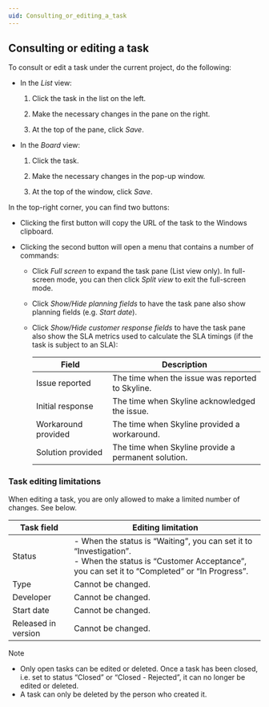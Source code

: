```yaml
---
uid: Consulting_or_editing_a_task
---
```


## Consulting or editing a task

To consult or edit a task under the current project, do the following:

- In the *List* view:

    1. Click the task in the list on the left.

    2. Make the necessary changes in the pane on the right.

    3. At the top of the pane, click *Save*.

- In the *Board* view:

    1. Click the task.

    2. Make the necessary changes in the pop-up window.

    3. At the top of the window, click *Save*.

In the top-right corner, you can find two buttons:

- Clicking the first button will copy the URL of the task to the Windows clipboard.

- Clicking the second button will open a menu that contains a number of commands:

    - Click *Full screen* to expand the task pane (List view only). In full-screen mode, you can then click *Split view* to exit the full-screen mode.

    - Click *Show/Hide planning fields* to have the task pane also show planning fields (e.g. *Start date*).

    - Click *Show/Hide customer response fields* to have the task pane also show the SLA metrics used to calculate the SLA timings (if the task is subject to an SLA):

        | Field             | Description                                         |
        |---------------------|-----------------------------------------------------|
        | Issue reported      | The time when the issue was reported to Skyline.    |
        | Initial response    | The time when Skyline acknowledged the issue.       |
        | Workaround provided | The time when Skyline provided a workaround.        |
        | Solution provided   | The time when Skyline provide a permanent solution. |

### Task editing limitations

When editing a task, you are only allowed to make a limited number of changes. See below.

| Task field          | Editing limitation                                                                                                                                                                                                                                                                                  |
|---------------------|-----------------------------------------------------------------------------------------------------------------------------------------------------------------------------------------------------------------------------------------------------------------------------------------------------|
| Status              | \-  When the status is “Waiting”, you can set it to “Investigation”.<br> -  When the status is “Customer Acceptance”, you can set it to “Completed” or “In Progress”. |
| Type                | Cannot be changed.                                                                                                                                                                                                                                                                                  |
| Developer           | Cannot be changed.                                                                                                                                                                                                                                                                                  |
| Start date          | Cannot be changed.                                                                                                                                                                                                                                                                                  |
| Released in version | Cannot be changed.                                                                                                                                                                                                                                                                                  |

> [!NOTE]
> - Only open tasks can be edited or deleted. Once a task has been closed, i.e. set to status “Closed” or “Closed - Rejected”, it can no longer be edited or deleted.
> - A task can only be deleted by the person who created it.
>
